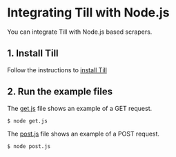 # Integrating Till with Node.js

You can integrate Till with Node.js based scrapers.

## 1. Install Till
Follow the instructions to [install Till](https://till.datahen.com/docs/installation)

## 2. Run the example files

The [get.js](get.js) file shows an example of a GET request.
```bash
$ node get.js
```

The [post.js](post.js) file shows an example of a POST request.
```bash
$ node post.js
```